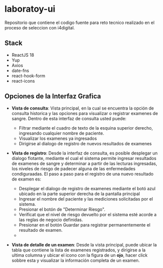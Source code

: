 # laboratoy-ui
Repositorio que contiene el codigo fuente para reto tecnico realizado en el proceso de seleccion con i4digital.

## Stack

* ReactJS 18
* Yup
* Axios
* date-fns
* react-hook-form
* react-icons


## Opciones de la Interfaz Grafica

* **Vista de consulta**: Vista principal, en la cual se encuentra la opción de consulta historica y las opciones para visualizar o registrar examenes de sangre. Dentro de esta interfaz de consulta usted puede:
  * Filtrar mediante el cuadro de texto de la esquina superior derecho, ingresando cualquier nombre de paciente.
  * Visualizar los examenes ya ingresados
  * Dirigirse al dialogo de registro de nuevos resultados de examenes

* **Vista de registro**: Desde la interfaz de consulta, es posible desplegar un dialogo flotante, mediante el cual el sistema permite ingresar resultados de examenes de sangre y determinar a partir de las lecturas ingresadas, los niveles de riesgo de padecer alguna de las enfermedades condiguraadas. El paso a paso para el registro de una nuevo resultado de examen es:
  * Desplegar el dialogo de registro de examenes mediante el bot&oacute; azul ubicado en la parte superior derecha de la pantalla principal
  * Ingresar el nombre del paciente y las mediciones solicitadas por el sistema.
  * Presionar el bot&oacute;n de "Determinar Riesgo".
  * Verificat que el nivel de riesgo devuelto por el sistema est&eacute; acorde a las reglas de negocio definidas.
  * Presionar en el botón Guardar para registrar permanentemente el resultado de examen.
  * 

* **Vista de detalle de un examen**: Desde la vista principal, puede ubicar la tabla que contiene la lista de examenes registrados, y dirigirse a la ultima columna y ubicar el icono con la figura de un **ojo**, hacer click sobbre esta y visualizar la información completa de un examen.